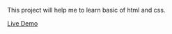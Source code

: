 This project will help me to learn basic of html and css.

[Live Demo](https://kappasigmapi.github.io/google-homepage/)